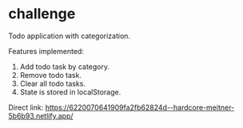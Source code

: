 # challenge

Todo application with categorization.

Features implemented:
1. Add todo task by category.
2. Remove todo task.
3. Clear all todo tasks.
4. State is stored in localStorage.

Direct link: https://6220070641909fa2fb62824d--hardcore-meitner-5b6b93.netlify.app/

